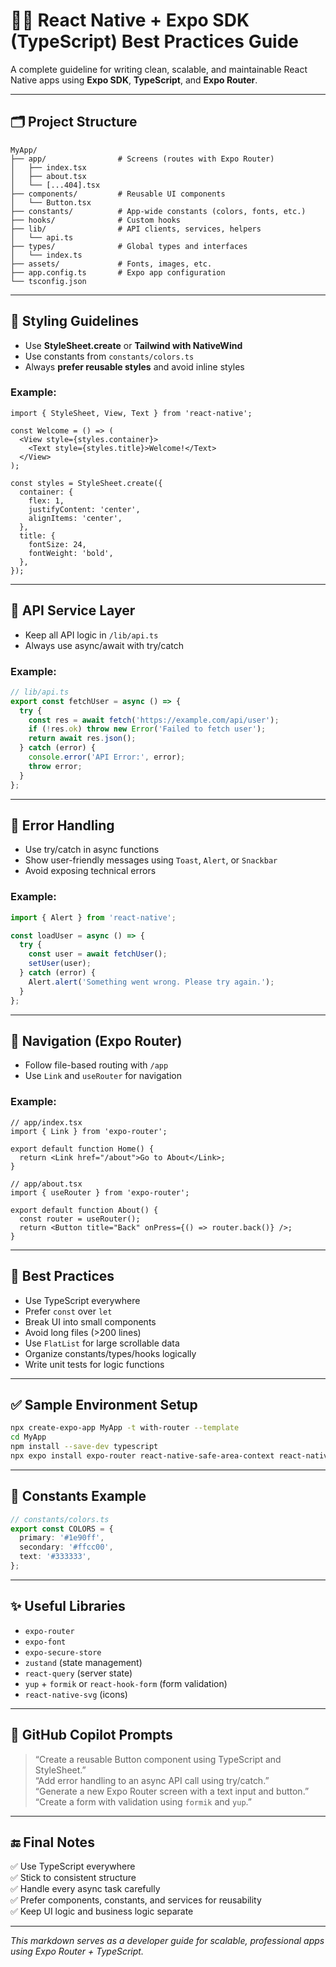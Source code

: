 # 🧑‍💻 React Native + Expo SDK (TypeScript) Best Practices Guide

A complete guideline for writing clean, scalable, and maintainable React Native apps using **Expo SDK**, **TypeScript**, and **Expo Router**.

---

## 🗂️ Project Structure

```
MyApp/
├── app/                # Screens (routes with Expo Router)
│   ├── index.tsx
│   ├── about.tsx
│   └── [...404].tsx
├── components/         # Reusable UI components
│   └── Button.tsx
├── constants/          # App-wide constants (colors, fonts, etc.)
├── hooks/              # Custom hooks
├── lib/                # API clients, services, helpers
│   └── api.ts
├── types/              # Global types and interfaces
│   └── index.ts
├── assets/             # Fonts, images, etc.
├── app.config.ts       # Expo app configuration
└── tsconfig.json
```

---

## 🎨 Styling Guidelines

- Use **StyleSheet.create** or **Tailwind with NativeWind**
- Use constants from `constants/colors.ts`
- Always **prefer reusable styles** and avoid inline styles

### Example:

```tsx
import { StyleSheet, View, Text } from 'react-native';

const Welcome = () => (
  <View style={styles.container}>
    <Text style={styles.title}>Welcome!</Text>
  </View>
);

const styles = StyleSheet.create({
  container: {
    flex: 1,
    justifyContent: 'center',
    alignItems: 'center',
  },
  title: {
    fontSize: 24,
    fontWeight: 'bold',
  },
});
```

---

## 🔧 API Service Layer

- Keep all API logic in `/lib/api.ts`
- Always use async/await with try/catch

### Example:

```ts
// lib/api.ts
export const fetchUser = async () => {
  try {
    const res = await fetch('https://example.com/api/user');
    if (!res.ok) throw new Error('Failed to fetch user');
    return await res.json();
  } catch (error) {
    console.error('API Error:', error);
    throw error;
  }
};
```

---

## 🚨 Error Handling

- Use try/catch in async functions
- Show user-friendly messages using `Toast`, `Alert`, or `Snackbar`
- Avoid exposing technical errors

### Example:

```ts
import { Alert } from 'react-native';

const loadUser = async () => {
  try {
    const user = await fetchUser();
    setUser(user);
  } catch (error) {
    Alert.alert('Something went wrong. Please try again.');
  }
};
```

---

## 🧭 Navigation (Expo Router)

- Follow file-based routing with `/app`
- Use `Link` and `useRouter` for navigation

### Example:

```tsx
// app/index.tsx
import { Link } from 'expo-router';

export default function Home() {
  return <Link href="/about">Go to About</Link>;
}
```

```tsx
// app/about.tsx
import { useRouter } from 'expo-router';

export default function About() {
  const router = useRouter();
  return <Button title="Back" onPress={() => router.back()} />;
}
```

---

## 🧪 Best Practices

- Use TypeScript everywhere
- Prefer `const` over `let`
- Break UI into small components
- Avoid long files (>200 lines)
- Use `FlatList` for large scrollable data
- Organize constants/types/hooks logically
- Write unit tests for logic functions

---

## ✅ Sample Environment Setup

```bash
npx create-expo-app MyApp -t with-router --template
cd MyApp
npm install --save-dev typescript
npx expo install expo-router react-native-safe-area-context react-native-screens react-native-gesture-handler
```

---

## 📁 Constants Example

```ts
// constants/colors.ts
export const COLORS = {
  primary: '#1e90ff',
  secondary: '#ffcc00',
  text: '#333333',
};
```

---

## ✨ Useful Libraries

- `expo-router`
- `expo-font`
- `expo-secure-store`
- `zustand` (state management)
- `react-query` (server state)
- `yup` + `formik` or `react-hook-form` (form validation)
- `react-native-svg` (icons)

---

## 🤖 GitHub Copilot Prompts

> “Create a reusable Button component using TypeScript and StyleSheet.”  
> “Add error handling to an async API call using try/catch.”  
> “Generate a new Expo Router screen with a text input and button.”  
> “Create a form with validation using `formik` and `yup`.”

---

## 🔚 Final Notes

✅ Use TypeScript everywhere  
✅ Stick to consistent structure  
✅ Handle every async task carefully  
✅ Prefer components, constants, and services for reusability  
✅ Keep UI logic and business logic separate

---

_This markdown serves as a developer guide for scalable, professional apps using Expo Router + TypeScript._